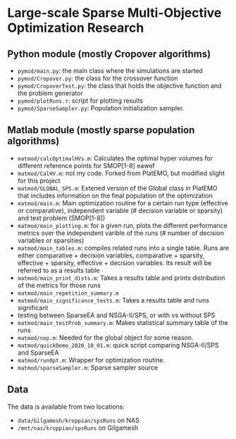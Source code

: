 # Large-scale Sparse Multi-Objective Optimization Research 


## Python module (mostly Cropover algorithms)

* `pymod/main.py`: the main class where the simulations are started
* `pymod/Cropover.py`: the class for the crossover function
* `pymod/CropoverTest.py`: the class that holds the objective function and the problem generator
* `pymod/plotRuns.r`: script for plotting results
* `pymod/SparseSampler.py`: Population initialization sampler. 


## Matlab module (mostly sparse population algorithms)

* `matmod/calcOptimalHVs.m`: Calculates the optimal hyper volumes for different 
    reference points for SMOP[1-8] eawef
* `matmod/CalHV.m`: not my code. Forked from PlatEMO, but modified slight for this 
    project
* `matmod/GLOBAL_SPS.m`: Extened version of the Global class in PlatEMO that includes 
    information on the final population of the optimization
* `matmod/main.m`: Main optimization routine for a certain run type (effective or 
    comparative), independent variable (# decision variable or sparsity) and test problem (SMOP[1-8])
* `matmod/main_plotting.m`: for a given run, plots the different performance metrics 
    over the independent varible of the runs (# number of decision variables or sparsities)
* `matmod/main_tables.m`: compiles related runs into a single table. Runs are either
    comparative + decision variables, comparative + sparsity, effective +
    sparsity, effective + decision variables. Its result will be referred to as
    a results table
* `matmod/main_print_dists.m`: Takes a results table and prints distribution of the
    metrics for those runs
* `matmod/main_repetition_summary.m`
* `matmod/main_significance_tests.m`: Takes a results table and runs significant 
*   testing between SparseEA and NSGA-II/SPS, or with vs without SPS
* `matmod/main_testProb_summary.m`: Makes statistical summary table of the runs
* `matmod/nop.m`: Needed for the global object for some reason.
* `matmod/quickDemo_2020_10_01.m`: quick script comparing NSGA-II/SPS and SparseEA
* `matmod/runOpt.m`: Wrapper for optimization routine.
* `matmod/sparseSampler.m`: Sparse sampler source

## Data 

The data is available from two locations:

* `data/Gilgamesh/kroppian/spsRuns` on NAS
* `/mnt/nas/kroppian/spsRuns` on Gilgamesh
